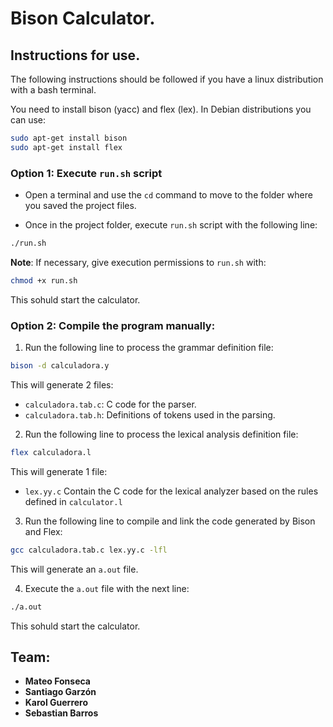 ﻿# Bison Calculator.
## Instructions for use.

The following instructions should be followed if you have a linux distribution with a bash terminal.

You need to install bison (yacc) and flex (lex). In Debian distributions you can use:

```sh
sudo apt-get install bison
sudo apt-get install flex
```

### Option 1: Execute `run.sh` script

- Open a terminal and use the `cd` command to move to the folder where you saved the project files.

- Once in the project folder, execute `run.sh` script with the following line:

```sh
./run.sh
```

**Note**: If necessary, give execution permissions to `run.sh` with:

```sh
chmod +x run.sh
```

This sohuld start the calculator.

### Option 2: Compile the program manually:

1. Run the following line to process the grammar definition file:

```sh
bison -d calculadora.y
```

This will generate 2 files:
- `calculadora.tab.c`: C code for the parser.
- `calculadora.tab.h`: Definitions of tokens used in the parsing.

2. Run the following line to process the lexical analysis definition file:

```sh
flex calculadora.l
```

This will generate 1 file:
- `lex.yy.c` Contain the C code for the lexical analyzer based on the rules defined in `calculator.l`

3. Run the following line to compile and link the code generated by Bison and Flex:

```sh
gcc calculadora.tab.c lex.yy.c -lfl
```

This will generate an `a.out` file.

4. Execute the `a.out` file with the next line:

```sh
./a.out
```

This sohuld start the calculator.

## Team:

- **Mateo Fonseca**
- **Santiago Garzón**
- **Karol Guerrero**
- **Sebastian Barros**
